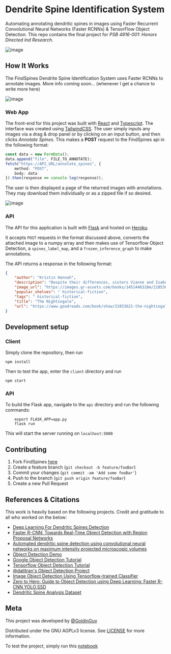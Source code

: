 # Dendrite Spine Identification System

Automating annotating dendritic spines in images using Faster Recurrent Convolutional Neural Networks (Faster RCNNs) & TensorFlow Object Detection. This repo contains the final project for _PSB 4916-001: Honors Directed Ind Research_.

![image](https://user-images.githubusercontent.com/47064842/114794952-82faee80-9d5b-11eb-9221-2cac37f014a0.png)

## How It Works

The FindSpines Dendrite Spine Identification System uses Faster RCNNs to annotate images. More info coming soon... (whenever I get a chance to write more here)

![image](https://user-images.githubusercontent.com/47064842/116799861-03df1780-aaca-11eb-98df-ac11c2dbdf30.png)

<!-- ### Data Collection

This project uses 10000 books from [GoodBooks10k](https://github.com/zygmuntz/goodbooks-10k) and [Amazon](https://nijianmo.github.io/amazon/index.html), as well as a combined 14 million ratings. The data was downloaded and then cleaned in the `preprocessing` stage. Each of the following notebooks contain much slightly altered code from several of the sources in the `citations` section.

### Preprocessing

Preprocessing can be viewed in the [Preprocessing Jupyter Notebook](). In this file, GoodReads & Amazon data was imported, cleaned, and pickled. This includes cleaning html and removeing undesired characters in metadata, generating mappings of book titles and ids, comparing and merging the datasets, saving a cleaned dataframe to a pickle file, and fixing broken links.

### Networking

Networking can be viewed in the [Networking Jupyter Notebook](). In this file, two matrixes were generated: an [SVD](https://en.wikipedia.org/wiki/Singular_value_decomposition) collaborative-filtering ratings-based matrix, and a content-based feature matrix. These matrixes were then trained & fitted on the book data processed in the previous step and combined into a single dual hybrid system. The models were saved for use by the API.

### Recommendations

Sample recommendations can be viewed in the [Recommendations Jupyter Notebook](). In this file is a sample recommendations function using the model created in the previous step that generates recommendations for an input book.

```py
def make_book_recs(book_title, books, indices, weights, similarities):
```

The function accepts a book, the books dataframe pickled in the preprocessing step, a mapping of book_titles and book_ids, and the model from the networking stage after being entered into a cosine function to determine the similarity rankings between books. This function is taken directly from the `Books2Rec` project, because (as I also mention in the citations section), it's awesome and I used much of it as essentially a tutorial for ReadMe. -->

### Web App

The front-end for this project was built with [React](https://reactjs.org/) and [Typescript](https://www.typescriptlang.org/). The interface was created using [TailwindCSS](https://tailwindcss.com/). The user simply inputs any images via a drag & drop panel or by clicking on an input button, and then clicks _Annotate Spines_. This makes a **POST** request to the FindSpines api in the following format:

```ts
const data = new FormData();
data.append("file", FILE_TO_ANNOTATE);
fetch("https://API_URL/annotate_spines", {
	method: "POST",
	body: data
}).then(response => console.log(response));
```

The user is then displayed a page of the returned images with annotations. They may download them individually or as a zipped file if so desired.

![image](https://user-images.githubusercontent.com/47064842/116799890-4dc7fd80-aaca-11eb-8b3d-b2c8626ac6d5.png)

### API

The API for this application is built with [Flask](https://flask.palletsprojects.com/en/1.1.x/) and hosted on [Heroku](https://www.heroku.com/).

It accepts `POST` requests in the format discussed above, converts the attached image to a numpy array and then makes use of Tensorflow Object Detection, a `spines_label_map`, and a `frozen_inference_graph` to make annotations.

The API returns a response in the following format:

```json
{
	"author": "Kristin Hannah",
	"description": "Despite their differences, sisters Vianne and Isabelle have always been close. Younger, bolder Isabelle lives in Paris while Vianne is content with life in the French countryside with her husband Antoine and their daughter. But when the Second World War strikes, Antoine is sent off to fight and Vianne finds herself isolated so Isabelle is sent by their father to help her. As the war progresses, the sisters' relationship and strength are tested. With life changing in unbelievably horrific ways, Vianne and Isabelle will find themselves facing frightening situations and responding in ways they never thought possible as bravery and resistance take different forms in each of their actions.",
	"image_url": "https://images.gr-assets.com/books/1451446316m/21853621.jpg",
	"popular_shelves": " historical-fiction",
	"tags": " historical-fiction",
	"title": "The Nightingale",
	"url": "https://www.goodreads.com/book/show/21853621-the-nightingale"
}
```

## Development setup

### Client

Simply clone the repository, then run

```
npm install
```

Then to test the app, enter the `client` directory and run

```
npm start
```

### API

To build the Flask app, navigate to the `api` directory and run the following commands:

```
    export FLASK_APP=app.py
    flask run
```

This will start the server running on `localhost:5000`

## Contributing

1. Fork FindSpines [here](https://github.com/GoldinGuy/FindSpines/fork)
2. Create a feature branch (`git checkout -b feature/fooBar`)
3. Commit your changes (`git commit -am 'Add some fooBar'`)
4. Push to the branch (`git push origin feature/fooBar`)
5. Create a new Pull Request

## References & Citations

This work is heavily based on the following projects. Credit and gratitude to all who worked on the below:

- [Deep Learning For Dendritic Spines Detection](https://github.com/ily-R/Deep-Learning-for-Dendritic-Spines-Detection/blob/master/report.pdf)
- [Faster R-CNN: Towards Real-Time Object Detection with Region Proposal Networks](https://arxiv.org/abs/1506.01497)
- [Automated dendritic spine detection using convolutional neural networks on maximum intensity projected microscopic volumes](https://web.stanford.edu/group/rubinlab/pubs/Xiao-2018-Automated.pdf)
- [Object Detection Demo](https://github.com/Tony607/object_detection_demo)
- [Google Object Detection Tutorial](https://github.com/tensorflow/models/blob/master/research/object_detection/colab_tutorials/object_detection_tutorial.ipynb)
- [Tensorflow Object Detection Tutorial](https://awesomeopensource.com/project/pythonlessons/TensorFlow-object-detection-tutorial)
- [@datitran's Object Detection Project](https://github.com/datitran/object_detector_app/blob/master/object_detection_app.py)
- [Image Object Detection Using Tensorflow-trained Classifier](https://github.com/EdjeElectronics/TensorFlow-Object-Detection-API-Tutorial-Train-Multiple-Objects-Windows-10/blob/master/Object_detection_image.py)
- [Zero to Hero: Guide to Object Detection using Deep Learning: Faster R-CNN,YOLO,SSD](https://cv-tricks.com/object-detection/faster-r-cnn-yolo-ssd/)
- [Dendritic Spine Analysis Dataset](https://github.com/mughanibu/Dendritic-Spine-Analysis-Dataset)

## Meta

This project was developed by [@GoldinGuy](https://github.com/GoldinGuy)

Distributed under the GNU AGPLv3 license. See [LICENSE](https://github.com/GoldinGuy/FindSpines/blob/master/LICENSE) for more information.

To test the project, simply run this [notebook](https://github.com/GoldinGuy/SpineObjectDetection/blob/master/dendrite_indentification.ipynb)
